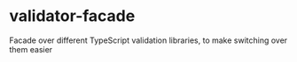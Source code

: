 # validator-facade
Facade over different TypeScript validation libraries, to make switching over them easier
